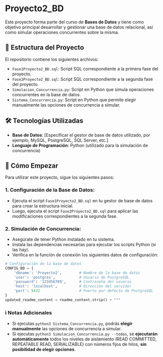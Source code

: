 
# Proyecto2_BD

Este proyecto forma parte del curso de **Bases de Datos** y tiene como objetivo principal desarrollar y gestionar una base de datos relacional, así como simular operaciones concurrentes sobre la misma.

## 📂 Estructura del Proyecto

El repositorio contiene los siguientes archivos:

- `Fase1Proyecto2_BD.sql`: Script SQL correspondiente a la primera fase del proyecto.
- `Fase2Proyecto2_BD.sql`: Script SQL correspondiente a la segunda fase del proyecto.
- `Simulacion_Concurrencia.py`: Script en Python que simula operaciones concurrentes en la base de datos.
- `Sistema_Concurrencia.py`: Script en Python que permite elegir manualmente las opciones de concurrencia a simular.

## 🛠️ Tecnologías Utilizadas

- **Base de Datos**: [Especificar el gestor de base de datos utilizado, por ejemplo, MySQL, PostgreSQL, SQL Server, etc.]
- **Lenguaje de Programación**: Python (utilizado para la simulación de concurrencia)

## 🚀 Cómo Empezar

Para utilizar este proyecto, sigue los siguientes pasos:

### 1. Configuración de la Base de Datos:

- Ejecuta el script `Fase1Proyecto2_BD.sql` en tu gestor de base de datos para crear la estructura inicial.
- Luego, ejecuta el script `Fase2Proyecto2_BD.sql` para aplicar las modificaciones correspondientes a la segunda fase.

### 2. Simulación de Concurrencia:

- Asegúrate de tener Python instalado en tu sistema.
- Instala las dependencias necesarias para ejecutar los scripts Python (si las hay).
- Verifica en la función de conexión los siguientes datos de configuración:

```python
# Configuración de la base de datos
CONFIG_BD = {
    'dbname': 'Proyecto2',        # Nombre de la base de datos
    'user': 'postgres',           # Usuario de PostgreSQL
    'password': '123456789',      # Contraseña del usuario
    'host': 'localhost',          # Dirección del servidor
    'port': 5432                  # Puerto por defecto de PostgreSQL
}
updated_readme_content = readme_content.strip() + """
```
### ℹ️ Notas Adicionales

- Si ejecutas `python3 Sistema_Concurrencia.py`, podrás **elegir manualmente** las opciones de concurrencia a simular.
- Si ejecutas `python3 Simulacion_Concurrencia.py --todas`, se **ejecutarán automáticamente** todos los niveles de aislamiento (READ COMMITTED, REPEATABLE READ, SERIALIZABLE) con números fijos de hilos, **sin posibilidad de elegir opciones**.



